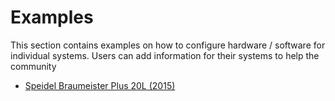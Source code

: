 # Examples

This section contains examples on how to configure hardware / software for individual systems. Users can add information for their systems to help the community 

  * [Speidel Braumeister Plus 20L (2015)](example-Braumeister.md)
